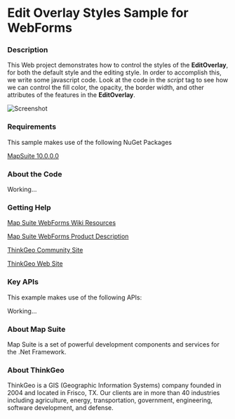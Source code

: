 # Edit Overlay Styles Sample for WebForms

### Description

This Web project demonstrates how to control the styles of the **EditOverlay**, for both the default style and the editing style. In order to accomplish this, we write some javascript code. Look at the code in the *script* tag to see how we can control the fill color, the opacity, the border width, and other attributes of the features in the **EditOverlay**.

![Screenshot](https://github.com/ThinkGeo/EditOverlayStylesSample-ForWebForms/blob/master/ScreenShot.png)

### Requirements

This sample makes use of the following NuGet Packages

[MapSuite 10.0.0.0](http:mapsuite.nuget)

### About the Code

Working...

### Getting Help

[Map Suite WebForms Wiki Resources](http://wiki.thinkgeo.com/wiki/map_suite_webforms_edition)

[Map Suite WebForms Product Description](http://thinkgeo.com/map-suite-developer-gis/webforms-edition/)

[ThinkGeo Community Site](http://community.thinkgeo.com/)

[ThinkGeo Web Site](http://www.thinkgeo.com)

### Key APIs

This example makes use of the following APIs:

Working...

### About Map Suite

Map Suite is a set of powerful development components and services for the .Net Framework.

### About ThinkGeo

ThinkGeo is a GIS (Geographic Information Systems) company founded in 2004 and located in Frisco, TX. Our clients are in more than 40 industries including agriculture, energy, transportation, government, engineering, software development, and defense.
